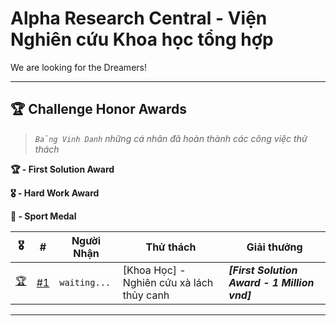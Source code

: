 # Alpha Research Central - Viện Nghiên cứu Khoa học tổng hợp

We are looking for the Dreamers!

-------------------------------------------

## 🏆 Challenge Honor Awards

> _`Bảng Vinh Danh` những cá nhân đã hoàn thành các công việc thử thách_

**🏆 - First Solution Award**

**🎖 - Hard Work Award**

**🏅 - Sport Medal**

 🎖 | # | Người Nhận | Thử thách | Giải thưởng
---|---|---|---|---
[🏆](../../ "[First Solution Award]") | [#1](https://github.com/minhthongit2015/alpha-research-central/issues/1 "[Khoa Học] - Nghiên cứu xà lách thủy canh") | ``waiting...`` | [Khoa Học] - Nghiên cứu xà lách thủy canh | _**[First Solution Award - 1 Million vnd]**_
-------------------------------------------
